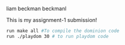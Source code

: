 liam beckman beckmanl

This is my assignment-1 submission!

```sh
run make all #To compile the dominion code
run ./playdom 30 # to run playdom code
```
